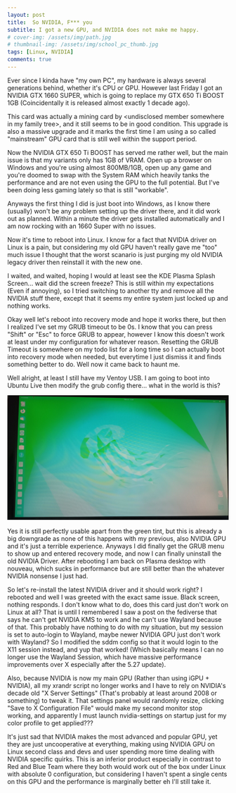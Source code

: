 ```yaml
---
layout: post
title:  So NVIDIA, F*** you
subtitle: I got a new GPU, and NVIDIA does not make me happy.
# cover-img: /assets/img/path.jpg
# thumbnail-img: /assets/img/school_pc_thumb.jpg
tags: [Linux, NVIDIA]
comments: true
---
```


Ever since I kinda have "my own PC", my hardware is always several generations behind, whether it's CPU or GPU.
However last Friday I got an NVIDIA GTX 1660 SUPER, which is going to replace my GTX 650 Ti BOOST 1GB (Coincidentally it is released almost exactly 1 decade ago).

This card was actually a mining card by &lt;undisclosed member somewhere in my family tree>, and it still seems to be in good condition.
This upgrade is also a massive upgrade and it marks the first time I am using a so called "mainstream" GPU card that is still well within the support period.

Now the NVIDIA GTX 650 Ti BOOST has served me rather well, but the main issue is that my variants only has 1GB of VRAM. Open up a browser on Windows and you're using almost 800MB/1GB, open up any game and you're doomed to swap with the System RAM which heavily tanks the performance and are not even using the GPU to the full potential. But I've been doing less gaming lately so that is still "workable".

Anyways the first thing I did is just boot into Windows, as I know there (usually) won't be any problem setting up the driver there, and it did work out as planned. Within a minute the driver gets installed automatically and I am now rocking with an 1660 Super with no issues.

Now it's time to reboot into Linux. I know for a fact that NVIDIA driver on Linux is a pain, but considering my old GPU haven't really gave me "too" much issue I thought that the worst scanario is just purging my old NVIDIA legacy driver then reinstall it with the new one.

I waited, and waited, hoping I would at least see the KDE Plasma Splash Screen... wait did the screen freeze?
This is still within my expectations (Even if annoying), so I tried switching to another tty and remove all the NVIDIA stuff there, except that it seems my entire system just locked up and nothing works.

Okay well let's reboot into recovery mode and hope it works there, but then I realized I've set my GRUB timeout to be 0s. I know that you can press "Shift" or "Esc" to force GRUB to appear, however I know this doesn't work at least under my configuration for whatever reason. Resetting the GRUB Timeout is somewhere on my todo list for a long time so I can actually boot into recovery mode when needed, but everytime I just dismiss it and finds something better to do. Well now it came back to haunt me.

Well alright, at least I still have my Ventoy USB. I am going to boot into Ubuntu Live then modify the grub config there... what in the world is this?

![Ubuntu Live Session, with a heavy green tint](/assets/img/2023-02-26/ub-glitch.jpeg)

Yes it is still perfectly usable apart from the green tint, but this is already a big downgrade as none of this happens with my previous, also NVIDIA GPU and it's just a terrible experience. Anyways I did finally get the GRUB menu to show up and entered recovery mode, and now I can finally uninstall the old NVIDIA Driver.
After rebooting I am back on Plasma desktop with nouveau, which sucks in performance but are still better than the whatever NVIDIA nonsense I just had.

So let's re-install the latest NVIDIA driver and it should work right? I rebooted and well I was greeted with the exact same issue. Black screen, nothing responds.
I don't know what to do, does this card just don't work on Linux at all? That is until I remembered I saw a post on the fediverse that says he can't get NVIDIA KMS to work and he can't use Wayland because of that.
This probably have nothing to do with my situation, but my session is set to auto-login to Wayland, maybe newer NVIDIA GPU just don't work with Wayland?
So I modified the sddm config so that it would login to the X11 session instead, and yup that worked! (Which basically means I can no longer use the Wayland Session, which have massive performance improvements over X especially after the 5.27 update).

Also, because NVIDIA is now my main GPU (Rather than using iGPU + NVIDIA), all my xrandr script no longer works and I have to rely on NVIDIA's decade old "X Server Settings" (That's probably at least around 2008 or something) to tweak it. That settings panel would randomly resize, clicking "Save to X Configuration File" would make my second monitor stop working, and apparently I must launch nvidia-settings on startup just for my color profile to get applied???

It's just sad that NVIDIA makes the most advanced and popular GPU, yet they are just uncooperative at everything, making using NVIDIA GPU on Linux second class and devs and user spending more time dealing with NVIDIA specific quirks. This is an inferior product especially in contrast to Red and Blue Team where they both would work out of the box under Linux with absolute 0 configuration, but considering I haven't spent a single cents on this GPU and the performance is marginally better eh I'll still take it.
